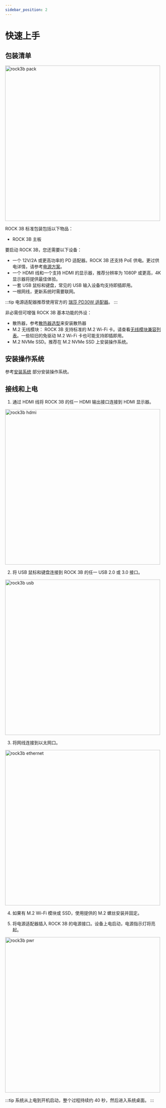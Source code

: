 ```yaml
---
sidebar_position: 2
---
```


# 快速上手

## 包装清单

<img src="/img/rock3/3b/rock3b-package.webp" width="500" alt="rock3b pack" />

ROCK 3B 标准包装包括以下物品：

- ROCK 3B 主板

要启动 ROCK 3B，您还需要以下设备：

- 一个 12V/2A 或更高功率的 PD 适配器。ROCK 3B 还支持 PoE 供电。更过供电详情，请参考[电源方案](./power-supply)。
- 一个 HDMI 线和一个支持 HDMI 的显示器，推荐分辨率为 1080P 或更高，4K 显示器将提供最佳体验。
- 一套 USB 鼠标和键盘，常见的 USB 输入设备均支持即插即用。
- 一根网线，更新系统时需要联网。

:::tip
电源适配器推荐使用官方的 [瑞莎 PD30W 适配器](../../../accessories/pd_30w)。
:::

非必需但可增强 ROCK 3B 基本功能的外设：

- 散热器，参考[散热器选型](./interface-usage/fan)来安装散热器
- M.2 无线模块： ROCK 3B 支持标准的 M.2 Wi-Fi 卡。请查看[无线模块兼容列表](./interface-usage/pcie-e-key#wifi--bt-支持模块列表)。一些较旧的免驱动 M.2 Wi-Fi 卡也可能支持即插即用。
- M.2 NVMe SSD。推荐在 M.2 NVMe SSD 上安装操作系统。

## 安装操作系统

参考[安装系统](./install-os/) 部分安装操作系统。

## 接线和上电

1. 通过 HDMI 线将 ROCK 3B 的任一 HDMI 输出接口连接到 HDMI 显示器。

<img src="/img/rock3/3b/rock3b_hdmi.webp" width="500" alt="rock3b hdmi" />

2. 将 USB 鼠标和键盘连接到 ROCK 3B 的任一 USB 2.0 或 3.0 接口。

<img src="/img/rock3/3b/rock3b_usb.webp" width="500" alt="rock3b usb" />

3. 将网线连接到以太网口。

<img src="/img/rock3/3b/rock3b_ethernet.webp" width="500" alt="rock3b ethernet" />

4. 如果有 M.2 Wi-Fi 模块或 SSD，使用提供的 M.2 螺丝安装并固定。

5. 将电源适配器插入 ROCK 3B 的电源接口。设备上电启动，电源指示灯将亮起。

<img src="/img/rock3/3b/rock3b_power.webp" alt="rock3b pwr" width="500" />

:::tip
系统从上电到开机启动，整个过程持续约 40 秒，然后进入系统桌面。
:::
